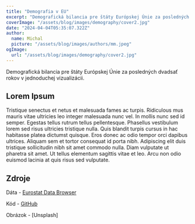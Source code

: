 ```yaml
---
title: "Demografia v EU"
excerpt: "Demografická bilancia pre štáty Európskej Únie za posledných dvadsať rokov v jednoduchej vizualizácii. "
coverImage: "/assets/blog/images/demography/cover2.jpg"
date: "2024-04-04T05:35:07.322Z"
author:
  name: Michal
  picture: "/assets/blog/images/authors/mm.jpeg"
ogImage:
  url: "/assets/blog/images/demography/cover2.jpg"
---
```


Demografická bilancia pre štáty Európskej Únie za posledných dvadsať rokov v jednoduchej vizualizácii. 

## Lorem Ipsum

Tristique senectus et netus et malesuada fames ac turpis. Ridiculous mus mauris vitae ultricies leo integer malesuada nunc vel. In mollis nunc sed id semper. Egestas tellus rutrum tellus pellentesque. Phasellus vestibulum lorem sed risus ultricies tristique nulla. Quis blandit turpis cursus in hac habitasse platea dictumst quisque. Eros donec ac odio tempor orci dapibus ultrices. Aliquam sem et tortor consequat id porta nibh. Adipiscing elit duis tristique sollicitudin nibh sit amet commodo nulla. Diam vulputate ut pharetra sit amet. Ut tellus elementum sagittis vitae et leo. Arcu non odio euismod lacinia at quis risus sed vulputate.

## Zdroje

Dáta - [Eurostat Data Browser](https://ec.europa.eu/eurostat/databrowser/view/DEMO_GIND__custom_2733962/bookmark/table?lang=en&bookmarkId=7084ed24-6b91-4cf3-b90d-d47565593505)

Kód - [GitHub](https://github.com/emenems/databistro)

Obrázok - [Unsplash]